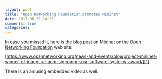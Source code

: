```yaml
---
layout: post
title: "Open Networking Foundation promotes Mininet"
date: 2017-06-30 14:26
comments: true
categories:
---
```

In case you missed it, here is the [blog post on Mininet][1] on the
[Open Networking Foundation](https://opennetworking.org) web site:

[https://www.opennetworking.org/news-and-events/blog/project-mininet-winner-of-inaugural-acm-sigcomm-sosr-software-systems-award/][1]

There is an amusing embedded video as well.

[1]: https://www.opennetworking.org/news-and-events/blog/project-mininet-winner-of-inaugural-acm-sigcomm-sosr-software-systems-award/
